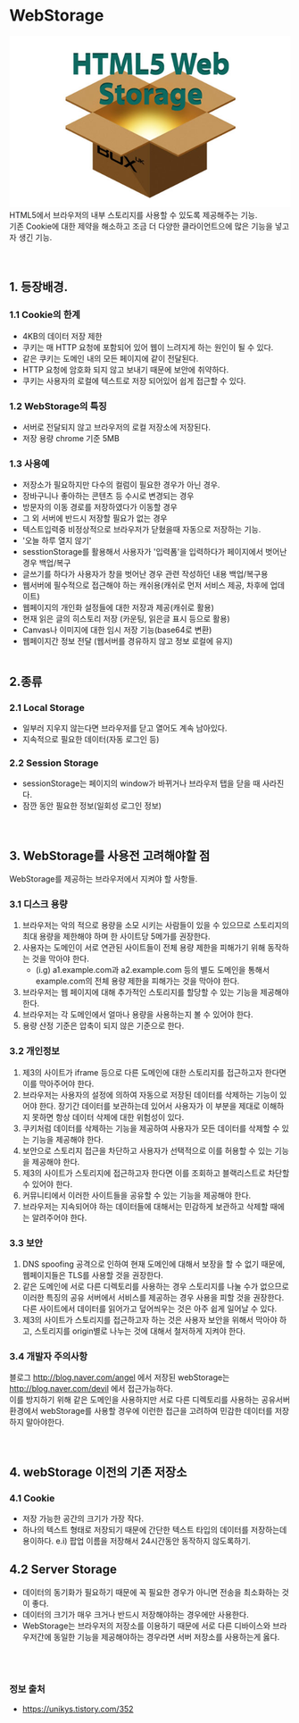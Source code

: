 # WebStorage
![](/resource/img/html/webStorage.jpg)<br>
HTML5에서 브라우저의 내부 스토리지를 사용할 수 있도록 제공해주는 기능.<br>
기존 Cookie에 대한 제약을 해소하고 조금 더 다양한 클라이언트으에 많은 기능을 넣고자 생긴 기능.<br><br><br>


## 1. 등장배경.
### 1.1 Cookie의 한계
- 4KB의 데이터 저장 제한
- 쿠키는 매 HTTP 요청에 포함되어 있어 웹이 느려지게 하는 원인이 될 수 있다.
- 같은 쿠키는 도메인 내의 모든 페이지에 같이 전달된다.
- HTTP 요청에 암호화 되지 않고 보내기 때문에 보안에 취약하다.
- 쿠키는 사용자의 로컬에 텍스트로 저장 되어있어 쉽게 접근할 수 있다.


### 1.2 WebStorage의 특징
- 서버로 전달되지 않고 브라우저의 로컬 저장소에 저장된다.
- 저장 용량 chrome 기준 5MB


### 1.3 사용예
- 저장소가 필요하지만 다수의 컬럼이 필요한 경우가 아닌 경우.
- 장바구니나 좋아하는 콘텐츠 등 수시로 변경되는 경우
- 방문자의 이동 경로를 저장하였다가 이동할 경우
- 그 외 서버에 반드시 저장할 필요가 없는 경우
- 텍스트입력중 비정상적으로 브라우저가 닫혔을때 자동으로 저장하는 기능.
- '오늘 하루 열지 않기'
- sesstionStorage를 활용해서 사용자가 '입력폼'을 입력하다가 페이지에서 벗어난 경우 백업/복구
- 글쓰기를 하다가 사용자가 창을 벗어난 경우 관련 작성하던 내용 백업/복구용
- 웹서버에 필수적으로 접근해야 하는 캐쉬용(캐쉬로 먼저 서비스 제공, 차후에 업데이트)
- 웹페이지의 개인화 설정들에 대한 저장과 제공(캐쉬로 활용)
- 현재 읽은 글의 히스토리 저장 (카운팅, 읽은글 표시 등으로 활용)
- Canvas나 이미지에 대한 임시 저장 기능(base64로 변환)
- 웹페이지간 정보 전달 (웹서버를 경유하지 않고 정보 로컬에 유지)
<br><br>


## 2.종류

###  2.1 Local Storage
- 일부러 지우지 않는다면 브라우저를 닫고 열어도 계속 남아있다.
- 지속적으로 필요한 데이터(자동 로그인 등)


### 2.2 Session Storage
- sessionStorage는 페이지의 window가 바뀌거나 브라우저 탭을 닫을 때 사라진다.
- 잠깐 동안 필요한 정보(일회성 로그인 정보)
<br><br><br>


## 3. WebStorage를 사용전 고려해야할 점
WebStorage를 제공하는 브라우저에서 지켜야 할 사항들.

### 3.1 디스크 용량
1. 브라우저는 악의 적으로 용량을 소모 시키는 사람들이 있을 수 있으므로 스토리지의 최대 용량을 제한해야 하며 한 사이트당 5메가를 권장한다.
2. 사용자는 도메인이 서로 연관된 사이트들이 전체 용량 제한을 피해가기 위해 동작하는 것을 막아야 한다. 
    - (i.g) a1.example.com과 a2.example.com 등의 별도 도메인을 통해서 example.com의 전체 용량 제한을 피해가는 것을 막아야 한다. 
3. 브라우저는 웹 페이지에 대해 추가적인 스토리지를 할당할 수 있는 기능을 제공해야 한다.
4. 브라우저는 각 도메인에서 얼마나 용량을 사용하는지 볼 수 있어야 한다.
5. 용량 산정 기준은 압축이 되지 않은 기준으로 한다.



### 3.2 개인정보
1. 제3의 사이트가 iframe 등으로 다른 도메인에 대한 스토리지를 접근하고자 한다면 이를 막아주어야 한다.
2. 브라우저는 사용자의 설정에 의하여 자동으로 저장된 데이터를 삭제하는 기능이 있어야 한다. 장기간 데이터를 보관하는데 있어서 사용자가 이 부분을 제대로 이해하지 못하면 항상 데이터 삭제에 대한 위험성이 있다.
3. 쿠키처럼 데이터를 삭제하는 기능을 제공하여 사용자가 모든 데이터를 삭제할 수 있는 기능을 제공해야 한다.
4. 보안으로 스토리지 접근을 차단하고 사용자가 선택적으로 이를 허용할 수 있는 기능을 제공해야 한다.
5. 제3의 사이트가 스토리지에 접근하고자 한다면 이를 조회하고 블랙리스트로 차단할 수 있어야 한다.
6. 커뮤니티에서 이러한 사이트들을 공유할 수 있는 기능을 제공해야 한다.
7. 브라우저는 지속되어야 하는 데이터들에 대해서는 민감하게 보관하고 삭제할 때에는 알려주어야 한다.

### 3.3 보안
1. DNS spoofing 공격으로 인하여 현재 도메인에 대해서 보장을 할 수 없기 때문에, 웹페이지들은 TLS를 사용할 것을 권장한다.
2. 같은 도메인에 서로 다른 디렉토리를 사용하는 경우 스토리지를 나눌 수가 없으므로 이러한 특징의 공유 서버에서 서비스를 제공하는 경우 사용을 피할 것을 권장한다. 다른 사이트에서 데이터를 읽어가고 덮어씌우는 것은 아주 쉽게 일어날 수 있다.
3. 제3의 사이트가 스토리지를 접근하고자 하는 것은 사용자 보안을 위해서 막아야 하고, 스토리지를 origin별로 나누는 것에 대해서 철저하게 지켜야 한다. 


### 3.4 개발자 주의사항

블로그 http://blog.naver.com/angel 에서 저장된 webStorage는<br> http://blog.naver.com/devil 에서 접근가능하다.<br>
이를 방지하기 위해 같은 도메인을 사용하지만 서로 다른 디렉토리를 사용하는 공유서버 환경에서 webStorage를 사용할 경우에 이런한 접근을 고려하여 민감한 데이터를 저장하지 말아야한다.<br>
<br><br>

## 4. webStorage 이전의 기존 저장소
### 4.1 Cookie
- 저장 가능한 공간의 크기가 가장 작다.
- 하나의 텍스트 형태로 저장되기 때문에 간단한 텍스트 타입의 데이터를 저장하는데 용이하다.  e.i) 팝업 이름을 저장해서 24시간동안 동작하지 않도록하기.

## 4.2 Server Storage
- 데이터의 동기화가 필요하기 때문에 꼭 필요한 경우가 아니면 전송을 최소화하는 것이 좋다.
- 데이터의 크기가 매우 크거나 반드시 저장해야하는 경우에만 사용한다.
- WebStorage는 브라우저의 저장소를 이용하기 때문에 서로 다른 디바이스와 브라우저간에 동일한 기능을 제공해야하는 경우라면 서버 저장소를 사용하는게 옳다.



<br><br>
### 정보 출처
- https://unikys.tistory.com/352
